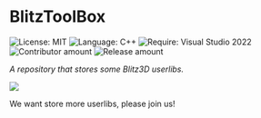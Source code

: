 # BlitzToolBox

![License: MIT](https://badgen.net/badge/License/MIT/red)
![Language: C++](https://badgen.net/badge/Language/C++)
![Require: Visual Studio 2022](https://badgen.net/badge/Require/Visual%20Studio%202022/purple)
![Contributor amount](https://badgen.net/github/contributors/ZiYueCommentary/BlitzToolbox?color=green&label=Contributors)
![Release amount](https://badgen.net/github/tags/ZiYueCommentary/BlitzToolbox?color=yellow&label=Releases)

*A repository that stores some Blitz3D userlibs.*

<a href="https://minhaskamal.github.io/DownGit/#/home?url=https://github.com/ZiYueCommentary/BlitzToolbox/tree/master/Build" target="_blank">![](https://badgen.net/badge/%20/Download%20Now!?color=orange&scale=2)</a>

We want store more userlibs, please join us!
